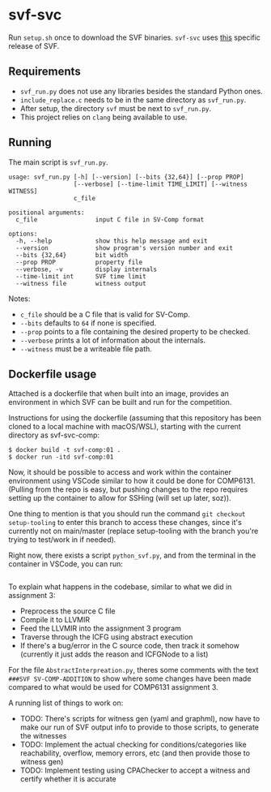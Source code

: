 # svf-svc

Run `setup.sh` once to download the SVF binaries. `svf-svc` uses [this](https://github.com/SVF-tools/SVF/releases/tag/SVF-3.0) specific release of SVF.

## Requirements

* `svf_run.py` does not use any libraries besides the standard Python ones.
* `include_replace.c` needs to be in the same directory as `svf_run.py`.
* After setup, the directory `svf` must be next to `svf_run.py`.
* This project relies on `clang` being available to use.

## Running

The main script is `svf_run.py`.

```
usage: svf_run.py [-h] [--version] [--bits {32,64}] [--prop PROP]
                  [--verbose] [--time-limit TIME_LIMIT] [--witness WITNESS]
                  c_file

positional arguments:
  c_file                input C file in SV-Comp format

options:
  -h, --help            show this help message and exit
  --version             show program's version number and exit
  --bits {32,64}        bit width
  --prop PROP           property file
  --verbose, -v         display internals
  --time-limit int      SVF time limit
  --witness file        witness output
```

Notes:
* `c_file` should be a C file that is valid for SV-Comp.
* `--bits` defaults to `64` if none is specified.
* `--prop` points to a file containing the desired property to be checked.
* `--verbose` prints a lot of information about the internals.
* `--witness` must be a writeable file path.

## Dockerfile usage
Attached is a dockerfile that when built into an image, provides an environment in which SVF can be built and run for the competition.

Instructions for using the dockerfile (assuming that this repository has been cloned to a local machine with macOS/WSL), starting with the current directory as svf-svc-comp:
```
$ docker build -t svf-comp:01 .
$ docker run -itd svf-comp:01
```

Now, it should be possible to access and work within the container environment using VSCode similar to how it could be done for COMP6131. (Pulling from the repo is easy, but pushing changes to the repo requires setting up the container to allow for SSHing (will set up later, soz)).

One thing to mention is that you should run the command `git checkout setup-tooling` to enter this branch to access these changes, since it's currently not on main/master (replace setup-tooling with the branch you're trying to test/work in if needed).

Right now, there exists a script `python_svf.py`, and from the terminal in the container in VSCode, you can run:
``` $ python3 python_svf.py c_source_file_path prop_file_path
```

To explain what happens in the codebase, similar to what we did in assignment 3:
* Preprocess the source C file
* Compile it to LLVMIR
* Feed the LLVMIR into the assignment 3 program
* Traverse through the ICFG using abstract execution
* If there's a bug/error in the C source code, then track it somehow (currently it just adds the reason and ICFGNode to a list)

For the file `AbstractInterpreation.py`, theres some comments with the text `###SVF SV-COMP-ADDITION` to show where some changes have been made compared to what would be used for COMP6131 assignment 3.


A running list of things to work on:
* TODO: There's scripts for witness gen (yaml and graphml), now have to make our run of SVF output info to provide to those scripts, to generate the witnesses
* TODO: Implement the actual checking for conditions/categories like reachability, overflow, memory errors, etc (and then provide those to witness gen)
* TODO: Implement testing using CPAChecker to accept a witness and certify whether it is accurate
